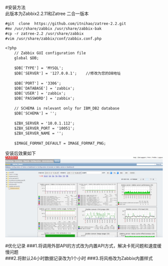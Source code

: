 
#安装方法  
此版本为Zabbix2.2.11和Zatree 二合一版本   
```
#git  clone  https://github.com/itnihao/zatree-2.2.git  
#mv /usr/share/zabbix /usr/share/zabbix-bak  
#cp -r zatree-2.2 /usr/share/zabbix  
#vim /usr/share/zabbix/conf/zabbix.conf.php  
```
```
<?php                                                                                                                             
    // Zabbix GUI configuration file
    global $DB;
 
    $DB['TYPE'] = 'MYSQL';
    $DB['SERVER'] = '127.0.0.1';    //修改为您的DB地址
 
    $DB['PORT'] = '3306';
    $DB['DATABASE'] = 'zabbix';
    $DB['USER'] = 'zabbix';
    $DB['PASSWORD'] = 'zabbix';
 
    // SCHEMA is relevant only for IBM_DB2 database
    $DB['SCHEMA'] = '';
 
    $ZBX_SERVER = '10.0.1.112';
    $ZBX_SERVER_PORT = '10051';
    $ZBX_SERVER_NAME = '';
 
    $IMAGE_FORMAT_DEFAULT = IMAGE_FORMAT_PNG;
```
安装后效果如下 
![image](./zatree/screenshots/zbx.png) 

#优化记录
###1.将调用外部API的方式改为内置API方式，解决卡死问题和速度缓慢问题   
###2.将默认24小时数据记录改为1个小时 
###3.将风格改为Zabbix内置样式 

